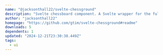 ```yaml
---
name: "@jacksonthall22/svelte-chessground"
description: "Svelte chessboard component. A Svelte wrapper for the full-featured Chessground chess UI."
author: "jacksonthall22"
homepage: "https://github.com/gtim/svelte-chessground#readme"
downloads: 5
dependents: 1
updated: "2024-12-21T23:30:38.449Z"
tags: 
  - ui
---
```

